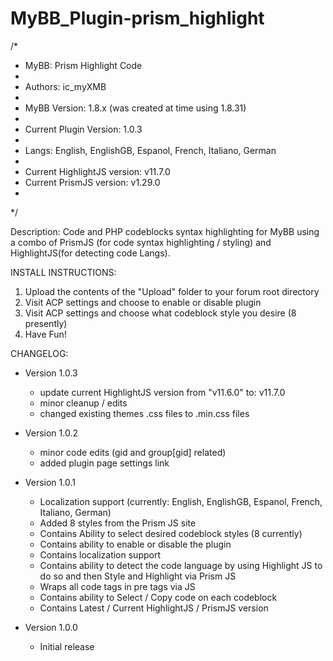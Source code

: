 # MyBB_Plugin-prism_highlight
 /*
 * MyBB: Prism Highlight Code
 * 
 * Authors: ic_myXMB
 *
 * MyBB Version: 1.8.x (was created at time using 1.8.31)
 *
 * Current Plugin Version: 1.0.3
 *
 * Langs: English, EnglishGB, Espanol, French, Italiano, German
 *
 * Current HighlightJS version:  v11.7.0
 * Current PrismJS version:  v1.29.0
 *
 */

Description: Code and PHP codeblocks syntax highlighting for MyBB using a combo of PrismJS (for code syntax highlighting / styling) and HighlightJS(for detecting code Langs).

INSTALL INSTRUCTIONS:

 1) Upload the contents of the "Upload" folder to your forum root directory
 2) Visit ACP settings and choose to enable or disable plugin
 3) Visit ACP settings and choose what codeblock style you desire (8 presently)
 4) Have Fun!

CHANGELOG:

- Version 1.0.3

   - update current HighlightJS version from "v11.6.0" to:  v11.7.0
   - minor cleanup / edits
   - changed existing themes .css files to .min.css files

- Version 1.0.2

   - minor code edits (gid and group[gid] related)
   - added plugin page settings link  

- Version 1.0.1

   - Localization support (currently: English, EnglishGB, Espanol, French, Italiano, German)
   - Added 8 styles from the Prism JS site
   - Contains Ability to select desired codeblock styles (8 currently)
   - Contains ability to enable or disable the plugin
   - Contains localization support
   - Contains ability to detect the code language by using Highlight JS to do so and then Style and Highlight via Prism JS
   - Wraps all code tags in pre tags via JS
   - Contains ability to Select / Copy code on each codeblock
   - Contains Latest / Current HighlightJS / PrismJS version

- Version 1.0.0

   - Initial release


